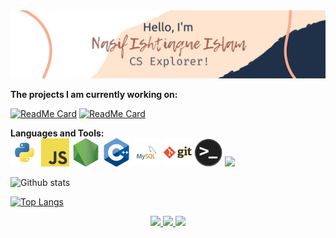 <!-- Header -->
<img alt="Hello, I'm Nasif. " src="https://raw.githubusercontent.com/oii-nasif/oii-nasif/master/images/header.jpg">

<!-- Current Projects -->
**The projects I am currently working on:**

[![ReadMe Card](https://github-readme-stats.vercel.app/api/pin/?username=oii-nasif&repo=Git-and-Github-for-Developers)](https://github.com/oii-nasif/Git-and-Github-for-Developers)
[![ReadMe Card](https://github-readme-stats.vercel.app/api/pin/?username=oii-nasif&repo=Pattern-Recognition)](https://github.com/oii-nasif/Pattern-Recognition)
<br />


<!-- Language and Tools -->
**Languages and Tools:**  
<code><img height="45" src="https://raw.githubusercontent.com/github/explore/80688e429a7d4ef2fca1e82350fe8e3517d3494d/topics/python/python.png"></code>
<code><img height="45" src="https://raw.githubusercontent.com/github/explore/80688e429a7d4ef2fca1e82350fe8e3517d3494d/topics/javascript/javascript.png"></code>
<code><img height="45" src="https://raw.githubusercontent.com/github/explore/80688e429a7d4ef2fca1e82350fe8e3517d3494d/topics/nodejs/nodejs.png"></code>
<code><img height="45" src="https://raw.githubusercontent.com/github/explore/80688e429a7d4ef2fca1e82350fe8e3517d3494d/topics/cpp/cpp.png"></code>
<code><img height="45" src="https://raw.githubusercontent.com/github/explore/80688e429a7d4ef2fca1e82350fe8e3517d3494d/topics/mysql/mysql.png"></code>
<code><img height="45" src="https://raw.githubusercontent.com/github/explore/80688e429a7d4ef2fca1e82350fe8e3517d3494d/topics/git/git.png"></code>
<code><img height="45" src="https://raw.githubusercontent.com/github/explore/80688e429a7d4ef2fca1e82350fe8e3517d3494d/topics/terminal/terminal.png"></code>
<code><img height="45" src="https://upload.wikimedia.org/wikipedia/commons/thumb/9/92/LaTeX_logo.svg/1280px-LaTeX_logo.svg.png"></code>



<!-- Github Stats -->
![Github stats](https://github-readme-stats.vercel.app/api?username=oii-nasif&show_icons=true&hide_border=true)



<!-- Top Language -->
[![Top Langs](https://github-readme-stats.vercel.app/api/top-langs/?username=oii-nasif)](https://github.com/oii-nasif/github-readme-stats)


<!-- Contact Me -->
<div align='center'>
  <a href="https://bd.linkedin.com/in/oii-nasif">
    <img src="https://img.icons8.com/color/24/000000/linkedin.png"/>
  </a>
  <a href="https://twitter.com/oii_nasif">
    <img src="https://img.icons8.com/fluent/24/000000/twitter.png"/>
  </a>
  <a href="mailto:nasif.ishtiaque.islam@gmail.com">
    <img src="https://img.icons8.com/color/24/000000/gmail.png"/>
  </a>
</div>


<!-- Visitor Count 
![visitors](https://visitor-badge.laobi.icu/badge?page_id=oii-nasif.oii-nasif)
[![HitCount](http://hits.dwyl.com/oii-nasif/oii-nasif.svg)](http://hits.dwyl.com/oii-nasif/oii-nasif)
 -->